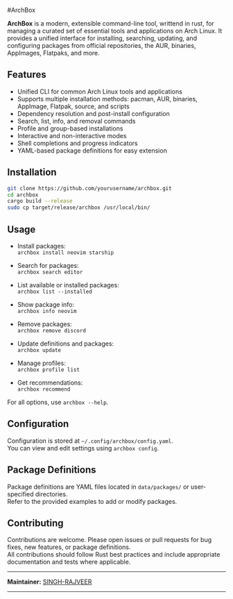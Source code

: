 #ArchBox

**ArchBox** is a modern, extensible command-line tool, writtend in rust, for managing a curated set of essential tools and applications on Arch Linux. It provides a unified interface for installing, searching, updating, and configuring packages from official repositories, the AUR, binaries, AppImages, Flatpaks, and more.

## Features

- Unified CLI for common Arch Linux tools and applications
- Supports multiple installation methods: pacman, AUR, binaries, AppImage, Flatpak, source, and scripts
- Dependency resolution and post-install configuration
- Search, list, info, and removal commands
- Profile and group-based installations
- Interactive and non-interactive modes
- Shell completions and progress indicators
- YAML-based package definitions for easy extension

## Installation

```sh
git clone https://github.com/yourusername/archbox.git
cd archbox
cargo build --release
sudo cp target/release/archbox /usr/local/bin/
```

## Usage

- Install packages:  
  `archbox install neovim starship`
  
- Search for packages:  
  `archbox search editor`
  
- List available or installed packages:  
  `archbox list --installed`
  
- Show package info:  
  `archbox info neovim`
  
- Remove packages:  
  `archbox remove discord`
  
- Update definitions and packages:  
  `archbox update`
  
- Manage profiles:  
  `archbox profile list`
  
- Get recommendations:  
  `archbox recommend`

For all options, use `archbox --help`.

## Configuration

Configuration is stored at `~/.config/archbox/config.yaml`.  
You can view and edit settings using `archbox config`.

## Package Definitions

Package definitions are YAML files located in `data/packages/` or user-specified directories.  
Refer to the provided examples to add or modify packages.

## Contributing

Contributions are welcome. Please open issues or pull requests for bug fixes, new features, or package definitions.  
All contributions should follow Rust best practices and include appropriate documentation and tests where applicable.

---

**Maintainer:** [SINGH-RAJVEER](https://github.com/SINGH-RAJVEER)

---
